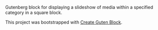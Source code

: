 Gutenberg block for displaying a slideshow of media within a specified category in a square block.

This project was bootstrapped with [Create Guten Block](https://github.com/ahmadawais/create-guten-block).
